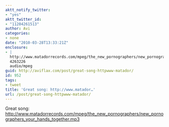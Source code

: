 ```yaml
---
aktt_notify_twitter:
- "yes"
aktt_twitter_id:
- "11204261513"
author: Avi
categories:
- none
date: "2010-03-28T13:33:21Z"
enclosure:
- |
  http://www.matadorrecords.com/mpeg/the_new_pornographers/new_pornographers_your_hands_together.mp3
  4263226
  audio/mpeg
guid: http://aviflax.com/post/great-song-httpwww-matador/
id: 952
tags:
- tweet
title: 'Great song: http://www.matador…'
url: /post/great-song-httpwww-matador/
---
```

Great song: <a href="http://www.matadorrecords.com/mpeg/the_new_pornographers/new_pornographers_your_hands_together.mp3" rel="nofollow">http://www.matadorrecords.com/mpeg/the_new_pornographers/new_pornographers_your_hands_together.mp3</a>